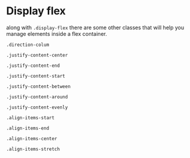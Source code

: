 # Display flex

along with `.display-flex` there are some other classes that will help you manage elements inside a flex container.

`.direction-colum`

`.justify-content-center`

`.justify-content-end`

`.justify-content-start`

`.justify-content-between`

`.justify-content-around`

`.justify-content-evenly`

`.align-items-start`

`.align-items-end`

`.align-items-center`

`.align-items-stretch`
